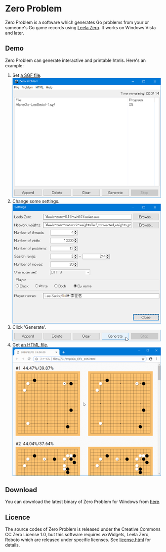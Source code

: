 # Zero Problem
Zero Problem is a software which generates Go problems from your or someone's Go game records using [Leela Zero](https://zero.sjeng.org/). It works on Windows Vista and later.

## Demo
Zero Problem can generate interactive and printable htmls. Here's an example:

1. Set [a SGF file](./for_readme/AlphaGo-LeeSedol-1.sgf).
![1](./for_readme/1.png)
2. Change some settings.
![2](./for_readme/2.png)
3. Click 'Generate'.
![3](./for_readme/3.png)
4. Get [an HTML file](./for_readme/Go_Elf1_10K.html).
![4](./for_readme/4.gif)

## Download
You can download the latest binary of Zero Problem for Windows from [here](https://github.com/colonq/ZeroProblem/releases).

## Licence
The source codes of Zero Problem is released under the Creative Commons CC Zero License 1.0, but this software requires wxWidgets, Leela Zero, Roboto which are released under specific licenses. See [license.html](./src/Licenses/license.html) for details.
